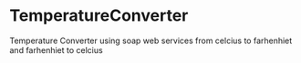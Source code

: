 # TemperatureConverter
Temperature Converter using soap web services from celcius to farhenhiet and farhenhiet to celcius
